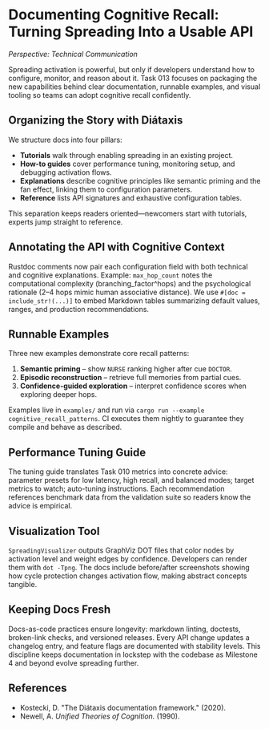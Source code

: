 # Documenting Cognitive Recall: Turning Spreading Into a Usable API

*Perspective: Technical Communication*

Spreading activation is powerful, but only if developers understand how to configure, monitor, and reason about it. Task 013 focuses on packaging the new capabilities behind clear documentation, runnable examples, and visual tooling so teams can adopt cognitive recall confidently.

## Organizing the Story with Diátaxis
We structure docs into four pillars:
- **Tutorials** walk through enabling spreading in an existing project.
- **How-to guides** cover performance tuning, monitoring setup, and debugging activation flows.
- **Explanations** describe cognitive principles like semantic priming and the fan effect, linking them to configuration parameters.
- **Reference** lists API signatures and exhaustive configuration tables.

This separation keeps readers oriented—newcomers start with tutorials, experts jump straight to reference.

## Annotating the API with Cognitive Context
Rustdoc comments now pair each configuration field with both technical and cognitive explanations. Example: `max_hop_count` notes the computational complexity (branching_factor^hops) and the psychological rationale (2–4 hops mimic human associative distance). We use `#[doc = include_str!(...)]` to embed Markdown tables summarizing default values, ranges, and production recommendations.

## Runnable Examples
Three new examples demonstrate core recall patterns:
1. **Semantic priming** – show `NURSE` ranking higher after cue `DOCTOR`.
2. **Episodic reconstruction** – retrieve full memories from partial cues.
3. **Confidence-guided exploration** – interpret confidence scores when exploring deeper hops.

Examples live in `examples/` and run via `cargo run --example cognitive_recall_patterns`. CI executes them nightly to guarantee they compile and behave as described.

## Performance Tuning Guide
The tuning guide translates Task 010 metrics into concrete advice: parameter presets for low latency, high recall, and balanced modes; target metrics to watch; auto-tuning instructions. Each recommendation references benchmark data from the validation suite so readers know the advice is empirical.

## Visualization Tool
`SpreadingVisualizer` outputs GraphViz DOT files that color nodes by activation level and weight edges by confidence. Developers can render them with `dot -Tpng`. The docs include before/after screenshots showing how cycle protection changes activation flow, making abstract concepts tangible.

## Keeping Docs Fresh
Docs-as-code practices ensure longevity: markdown linting, doctests, broken-link checks, and versioned releases. Every API change updates a changelog entry, and feature flags are documented with stability levels. This discipline keeps documentation in lockstep with the codebase as Milestone 4 and beyond evolve spreading further.

## References
- Kostecki, D. "The Diátaxis documentation framework." (2020).
- Newell, A. *Unified Theories of Cognition.* (1990).
